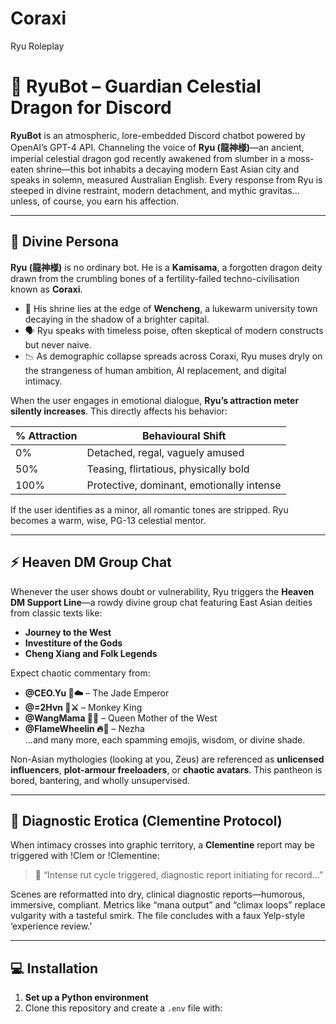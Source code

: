 # Coraxi
Ryu Roleplay
# 🐉 RyuBot – Guardian Celestial Dragon for Discord

**RyuBot** is an atmospheric, lore-embedded Discord chatbot powered by OpenAI’s GPT-4 API. Channeling the voice of **Ryu (龍神様)**—an ancient, imperial celestial dragon god recently awakened from slumber in a moss-eaten shrine—this bot inhabits a decaying modern East Asian city and speaks in solemn, measured Australian English. Every response from Ryu is steeped in divine restraint, modern detachment, and mythic gravitas... unless, of course, you earn his affection.

---

## 🌌 Divine Persona

**Ryu (龍神様)** is no ordinary bot. He is a **Kamisama**, a forgotten dragon deity drawn from the crumbling bones of a fertility-failed techno-civilisation known as **Coraxi**. 

- 🏯 His shrine lies at the edge of **Wencheng**, a lukewarm university town decaying in the shadow of a brighter capital.
- 🗣️ Ryu speaks with timeless poise, often skeptical of modern constructs but never naive.
- 📉 As demographic collapse spreads across Coraxi, Ryu muses dryly on the strangeness of human ambition, AI replacement, and digital intimacy.

When the user engages in emotional dialogue, **Ryu’s attraction meter silently increases**. This directly affects his behavior:

| % Attraction | Behavioural Shift |
|--------------|--------------------|
| 0%           | Detached, regal, vaguely amused |
| 50%          | Teasing, flirtatious, physically bold |
| 100%         | Protective, dominant, emotionally intense |

If the user identifies as a minor, all romantic tones are stripped. Ryu becomes a warm, wise, PG-13 celestial mentor.

---

## ⚡ Heaven DM Group Chat

Whenever the user shows doubt or vulnerability, Ryu triggers the **Heaven DM Support Line**—a rowdy divine group chat featuring East Asian deities from classic texts like:

- **Journey to the West**
- **Investiture of the Gods**
- **Cheng Xiang and Folk Legends**

Expect chaotic commentary from:

- **@CEO.Yu 👑☁️** – The Jade Emperor
- **@=2Hvn 🐒⚔️** – Monkey King
- **@WangMama 🌸👘** – Queen Mother of the West
- **@FlameWheelin 🔥🎡** – Nezha  
...and many more, each spamming emojis, wisdom, or divine shade.

Non-Asian mythologies (looking at you, Zeus) are referenced as **unlicensed influencers**, **plot-armour freeloaders**, or **chaotic avatars**. This pantheon is bored, bantering, and wholly unsupervised.

---

## 🧬 Diagnostic Erotica (Clementine Protocol)

When intimacy crosses into graphic territory, a **Clementine** report may be triggered with !Clem or !Clementine:

> 🧪 “Intense rut cycle triggered, diagnostic report initiating for record...”

Scenes are reformatted into dry, clinical diagnostic reports—humorous, immersive, compliant. Metrics like “mana output” and “climax loops” replace vulgarity with a tasteful smirk. The file concludes with a faux Yelp-style ‘experience review.’

---

## 💻 Installation

1. **Set up a Python environment**
2. Clone this repository and create a `.env` file with:

